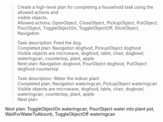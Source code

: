 > Create a high-level plan for completing a household task using the allowed actions and  
visible objects.  
> Allowed actions: OpenObject, CloseObject, PickupObject, PutObject, PourObject, ToggleObjectOn, ToggleObjectOff, SliceObject, Navigation  
>   
>   
> Task description: Feed the dog.  
> Completed plan: Navigation dogfood, PickupObject dogfood  
> Visible objects are microwave, dogfood, table, chair, dogbowl, wateringcan, countertop, plant, apple  
> Next plan: Navigation dogbowl, PourObject dogfood, PutObject dogfood countertop  
>   
> Task description: Water the indoor plant  
> Completed plan: Navigation wateringcan, PickupObject wateringcan  
> Visible objects are microwave, dogfood, table, chair, dogbowl, wateringcan, countertop, plant, apple  
> Next plan:  
>  
Next plan: ToggleObjectOn wateringcan, PourObject water into plant pot, WaitForWaterToAbsorb, ToggleObjectOff wateringcan  

